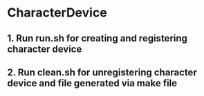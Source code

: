 # CharacterDevice

## 1. Run run.sh for creating and registering character device
## 2. Run clean.sh for unregistering character device and file generated via make file